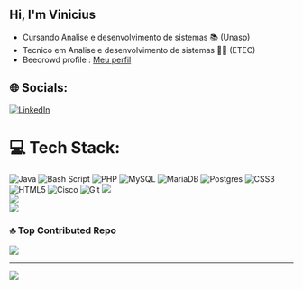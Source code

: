 ## Hi, I'm Vinicius

  *  Cursando Analise e desenvolvimento de sistemas 📚 (Unasp)</br>
  *  Tecnico em Analise e desenvolvimento de sistemas 👨‍💻 (ETEC)</br>
  *  Beecrowd profile : [Meu perfil](https://judge.beecrowd.com/pt/profile/1067509)


  
## 🌐 Socials:
[![LinkedIn](https://img.shields.io/badge/LinkedIn-%230077B5.svg?logo=linkedin&logoColor=white)](https://linkedin.com/in/https://www.linkedin.com/in/backsilva/) 

# 💻 Tech Stack:
![Java](https://img.shields.io/badge/java-%23ED8B00.svg?style=for-the-badge&logo=openjdk&logoColor=white) ![Bash Script](https://img.shields.io/badge/bash_script-%23121011.svg?style=for-the-badge&logo=gnu-bash&logoColor=white) ![PHP](https://img.shields.io/badge/php-%23777BB4.svg?style=for-the-badge&logo=php&logoColor=white) ![MySQL](https://img.shields.io/badge/mysql-4479A1.svg?style=for-the-badge&logo=mysql&logoColor=white) ![MariaDB](https://img.shields.io/badge/MariaDB-003545?style=for-the-badge&logo=mariadb&logoColor=white) ![Postgres](https://img.shields.io/badge/postgres-%23316192.svg?style=for-the-badge&logo=postgresql&logoColor=white) ![CSS3](https://img.shields.io/badge/css3-%231572B6.svg?style=for-the-badge&logo=css3&logoColor=white) ![HTML5](https://img.shields.io/badge/html5-%23E34F26.svg?style=for-the-badge&logo=html5&logoColor=white) ![Cisco](https://img.shields.io/badge/cisco-%23049fd9.svg?style=for-the-badge&logo=cisco&logoColor=black) ![Git](https://img.shields.io/badge/git-%23F05033.svg?style=for-the-badge&logo=git&logoColor=white)
![](https://github-readme-stats.vercel.app/api?username=vinnimagic&theme=dark&hide_border=false&include_all_commits=false&count_private=true)<br/>
![](https://nirzak-streak-stats.vercel.app/?user=vinnimagic&theme=dark&hide_border=false)<br/>
![](https://github-readme-stats.vercel.app/api/top-langs/?username=vinnimagic&theme=dark&hide_border=false&include_all_commits=false&count_private=true&layout=compact)

### 🔝 Top Contributed Repo
![](https://github-contributor-stats.vercel.app/api?username=vinnimagic&limit=5&theme=dark&combine_all_yearly_contributions=true)

---
[![](https://visitcount.itsvg.in/api?id=vinnimagic&icon=1&color=0)](https://visitcount.itsvg.in)

<!-- Proudly created with GPRM ( https://gprm.itsvg.in ) -->
